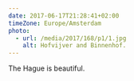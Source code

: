 ```yaml
---
date: 2017-06-17T21:28:41+02:00
timeZone: Europe/Amsterdam
photo:
  - url: /media/2017/168/p1/1.jpg
    alt: Hofvijver and Binnenhof.
---
```


The Hague is beautiful.
